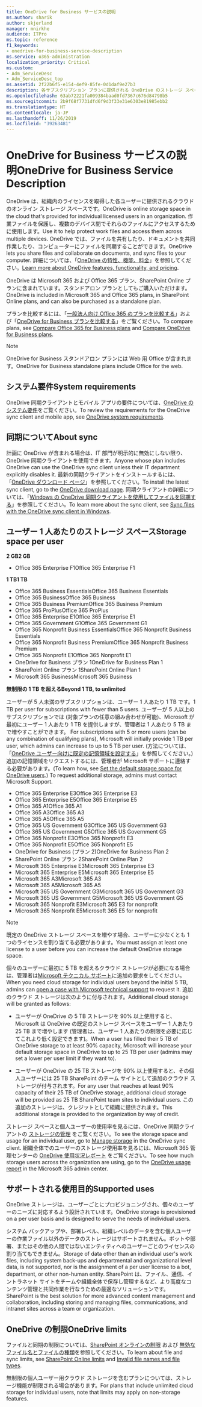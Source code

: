 ```yaml
---
title: OneDrive for Business サービスの説明
ms.author: sharik
author: skjerland
manager: mnirkhe
audience: ITPro
ms.topic: reference
f1_keywords:
- onedrive-for-business-service-description
ms.service: o365-administration
localization_priority: Critical
ms.custom:
- Adm_ServiceDesc
- Adm_ServiceDesc_top
ms.assetid: 2f22b6f5-e154-4ef9-85fe-0d1daf9e27b3
description: 各サブスクリプション プランに提供される OneDrive のストレージ スペースについて詳しく知る。
ms.openlocfilehash: 63ab72221fa009384baad0fd7367c676d84798b5
ms.sourcegitcommit: 2b9f68f7731dfd6f9d3f33e31e6303e81985ebb2
ms.translationtype: HT
ms.contentlocale: ja-JP
ms.lasthandoff: 11/26/2019
ms.locfileid: "39263481"
---
```

# <a name="onedrive-for-business-service-description"></a><span data-ttu-id="20fe6-103">OneDrive for Business サービスの説明</span><span class="sxs-lookup"><span data-stu-id="20fe6-103">OneDrive for Business Service Description</span></span>

<span data-ttu-id="20fe6-104">OneDrive は、組織内のライセンスを取得した各ユーザーに提供されるクラウドのオンライン ストレージ スペースです。</span><span class="sxs-lookup"><span data-stu-id="20fe6-104">OneDrive is online storage space in the cloud that's provided for individual licensed users in an organization.</span></span> <span data-ttu-id="20fe6-105">作業ファイルを保護し、複数のデバイス間でそれらのファイルにアクセスするために使用します。</span><span class="sxs-lookup"><span data-stu-id="20fe6-105">Use it to help protect work files and access them across multiple devices.</span></span> <span data-ttu-id="20fe6-106">OneDrive では、ファイルを共有したり、ドキュメントを共同作業したり、コンピューターにファイルを同期することができます。</span><span class="sxs-lookup"><span data-stu-id="20fe6-106">OneDrive lets you share files and collaborate on documents, and sync files to your computer.</span></span> <span data-ttu-id="20fe6-107">詳細については、「[OneDrive の特性、機能、料金](https://go.microsoft.com/fwlink/?linkid=850345)」を参照してください。</span><span class="sxs-lookup"><span data-stu-id="20fe6-107">[Learn more about OneDrive features, functionality, and pricing](https://go.microsoft.com/fwlink/?linkid=850345).</span></span>
  
<span data-ttu-id="20fe6-108">OneDrive は Microsoft 365 および Office 365 プラン、SharePoint Online プランに含まれています。スタンドアロン プランとしてもご購入いただけます。</span><span class="sxs-lookup"><span data-stu-id="20fe6-108">OneDrive is included in Microsoft 365 and Office 365 plans, in SharePoint Online plans, and can also be purchased as a standalone plan.</span></span> 
    
<span data-ttu-id="20fe6-109">プランを比較するには、「[一般法人向け Office 365 のプランを比較する](https://go.microsoft.com/fwlink/?linkid=799177)」および「[OneDrive for Business プランを比較する](https://products.office.com/onedrive-for-business/compare-onedrive-for-business-plans)」をご覧ください。</span><span class="sxs-lookup"><span data-stu-id="20fe6-109">To compare plans, see [Compare Office 365 for Business plans](https://go.microsoft.com/fwlink/?linkid=799177) and [Compare OneDrive for Business plans](https://products.office.com/onedrive-for-business/compare-onedrive-for-business-plans).</span></span> 
  
> [!NOTE]
> <span data-ttu-id="20fe6-110">OneDrive for Business スタンドアロン プランには Web 用 Office が含まれます。</span><span class="sxs-lookup"><span data-stu-id="20fe6-110">OneDrive for Business standalone plans include Office for the web.</span></span> 
  
## <a name="system-requirements"></a><span data-ttu-id="20fe6-111">システム要件</span><span class="sxs-lookup"><span data-stu-id="20fe6-111">System requirements</span></span>

<span data-ttu-id="20fe6-112">OneDrive 同期クライアントとモバイル アプリの要件については、[OneDrive のシステム要件](https://go.microsoft.com/fwlink/?linkid=837584)をご覧ください。</span><span class="sxs-lookup"><span data-stu-id="20fe6-112">To review the requirements for the OneDrive sync client and mobile app, see [OneDrive system requirements](https://go.microsoft.com/fwlink/?linkid=837584).</span></span>
  
## <a name="about-sync"></a><span data-ttu-id="20fe6-113">同期について</span><span class="sxs-lookup"><span data-stu-id="20fe6-113">About sync</span></span>

<span data-ttu-id="20fe6-114">計画に OneDrive が含まれる場合は、IT 部門が明示的に無効にしない限り、OneDrive 同期クライアントを使用できます。</span><span class="sxs-lookup"><span data-stu-id="20fe6-114">Anyone whose plan includes OneDrive can use the OneDrive sync client unless their IT department explicitly disables it.</span></span> <span data-ttu-id="20fe6-115">最新の同期クライアントをインストールするには、「[OneDrive ダウンロード ページ](https://onedrive.live.com/about/download/)」を参照してください。</span><span class="sxs-lookup"><span data-stu-id="20fe6-115">To install the latest sync client, go to the [OneDrive download page](https://onedrive.live.com/about/download/).</span></span> <span data-ttu-id="20fe6-116">同期クライアントの詳細については、「[Windows の OneDrive 同期クライアントを使用してファイルを同期する](https://support.office.com/article/615391c4-2bd3-4aae-a42a-858262e42a49)」を参照してください。</span><span class="sxs-lookup"><span data-stu-id="20fe6-116">To learn more about the sync client, see [Sync files with the OneDrive sync client in Windows](https://support.office.com/article/615391c4-2bd3-4aae-a42a-858262e42a49).</span></span>
  
## <a name="storage-space-per-user"></a><span data-ttu-id="20fe6-117">ユーザー 1 人あたりのストレージ スペース</span><span class="sxs-lookup"><span data-stu-id="20fe6-117">Storage space per user</span></span>

<span data-ttu-id="20fe6-118">**2 GB**</span><span class="sxs-lookup"><span data-stu-id="20fe6-118">**2 GB**</span></span>

- <span data-ttu-id="20fe6-119">Office 365 Enterprise F1</span><span class="sxs-lookup"><span data-stu-id="20fe6-119">Office 365 Enterprise F1</span></span>

<span data-ttu-id="20fe6-120">**1 TB**</span><span class="sxs-lookup"><span data-stu-id="20fe6-120">**1 TB**</span></span>

- <span data-ttu-id="20fe6-121">Office 365 Business Essentials</span><span class="sxs-lookup"><span data-stu-id="20fe6-121">Office 365 Business Essentials</span></span>
- <span data-ttu-id="20fe6-122">Office 365 Business</span><span class="sxs-lookup"><span data-stu-id="20fe6-122">Office 365 Business</span></span>
- <span data-ttu-id="20fe6-123">Office 365 Business Premium</span><span class="sxs-lookup"><span data-stu-id="20fe6-123">Office 365 Business Premium</span></span>
- <span data-ttu-id="20fe6-124">Office 365 ProPlus</span><span class="sxs-lookup"><span data-stu-id="20fe6-124">Office 365 ProPlus</span></span>
- <span data-ttu-id="20fe6-125">Office 365 Enterprise E1</span><span class="sxs-lookup"><span data-stu-id="20fe6-125">Office 365 Enterprise E1</span></span>
- <span data-ttu-id="20fe6-126">Office 365 Government G1</span><span class="sxs-lookup"><span data-stu-id="20fe6-126">Office 365 Government G1</span></span>
- <span data-ttu-id="20fe6-127">Office 365 Nonprofit Business Essentials</span><span class="sxs-lookup"><span data-stu-id="20fe6-127">Office 365 Nonprofit Business Essentials</span></span>
- <span data-ttu-id="20fe6-128">Office 365 Nonprofit Business Premium</span><span class="sxs-lookup"><span data-stu-id="20fe6-128">Office 365 Nonprofit Business Premium</span></span>
- <span data-ttu-id="20fe6-129">Office 365 Nonprofit E1</span><span class="sxs-lookup"><span data-stu-id="20fe6-129">Office 365 Nonprofit E1</span></span>
- <span data-ttu-id="20fe6-130">OneDrive for Business プラン 1</span><span class="sxs-lookup"><span data-stu-id="20fe6-130">OneDrive for Business Plan 1</span></span>
- <span data-ttu-id="20fe6-131">SharePoint Online プラン 1</span><span class="sxs-lookup"><span data-stu-id="20fe6-131">SharePoint Online Plan 1</span></span>
- <span data-ttu-id="20fe6-132">Microsoft 365 Business</span><span class="sxs-lookup"><span data-stu-id="20fe6-132">Microsoft 365 Business</span></span>

<span data-ttu-id="20fe6-133">**無制限の 1 TB を超える**</span><span class="sxs-lookup"><span data-stu-id="20fe6-133">**Beyond 1 TB, to unlimited**</span></span>
 
<span data-ttu-id="20fe6-134">ユーザーが 5 人未満のサブスクリプションは、ユーザー 1 人あたり 1 TB です。</span><span class="sxs-lookup"><span data-stu-id="20fe6-134">1 TB per user for subscriptions with fewer than 5 users.</span></span> <span data-ttu-id="20fe6-135">ユーザーが 5 人以上のサブスクリプションでは (対象プランの任意の組み合わせが可能)、Microsoft が最初にユーザー 1 人あたり 1 TB を提供しますが、管理者は 1 人あたり 5 TB まで増やすことができます。 </span><span class="sxs-lookup"><span data-stu-id="20fe6-135">For subscriptions with 5 or more users (can be any combination of qualifying plans), Microsoft will initially provide 1 TB per user, which admins can increase to up to 5 TB per user.</span></span> <span data-ttu-id="20fe6-136">(方法については、「[OneDrive ユーザー向けに既定の記憶領域を設定する](/onedrive/set-default-storage-space)」を参照してください。) 追加の記憶領域をリクエストするには、管理者が Microsoft サポートに連絡する必要があります。</span><span class="sxs-lookup"><span data-stu-id="20fe6-136">(To learn how, see [Set the default storage space for OneDrive users](/onedrive/set-default-storage-space).) To request additional storage, admins must contact Microsoft Support.</span></span>

- <span data-ttu-id="20fe6-137">Office 365 Enterprise E3</span><span class="sxs-lookup"><span data-stu-id="20fe6-137">Office 365 Enterprise E3</span></span>
- <span data-ttu-id="20fe6-138">Office 365 Enterprise E5</span><span class="sxs-lookup"><span data-stu-id="20fe6-138">Office 365 Enterprise E5</span></span>
- <span data-ttu-id="20fe6-139">Office 365 A1</span><span class="sxs-lookup"><span data-stu-id="20fe6-139">Office 365 A1</span></span>
- <span data-ttu-id="20fe6-140">Office 365 A3</span><span class="sxs-lookup"><span data-stu-id="20fe6-140">Office 365 A3</span></span>
- <span data-ttu-id="20fe6-141">Office 365 A5</span><span class="sxs-lookup"><span data-stu-id="20fe6-141">Office 365 A5</span></span>
- <span data-ttu-id="20fe6-142">Office 365 US Government G3</span><span class="sxs-lookup"><span data-stu-id="20fe6-142">Office 365 US Government G3</span></span>
- <span data-ttu-id="20fe6-143">Office 365 US Government G5</span><span class="sxs-lookup"><span data-stu-id="20fe6-143">Office 365 US Government G5</span></span>
- <span data-ttu-id="20fe6-144">Office 365 Nonprofit E3</span><span class="sxs-lookup"><span data-stu-id="20fe6-144">Office 365 Nonprofit E3</span></span>
- <span data-ttu-id="20fe6-145">Office 365 Nonprofit E5</span><span class="sxs-lookup"><span data-stu-id="20fe6-145">Office 365 Nonprofit E5</span></span>
- <span data-ttu-id="20fe6-146">OneDrive for Business (プラン 2)</span><span class="sxs-lookup"><span data-stu-id="20fe6-146">OneDrive for Business Plan 2</span></span>
- <span data-ttu-id="20fe6-147">SharePoint Online プラン 2</span><span class="sxs-lookup"><span data-stu-id="20fe6-147">SharePoint Online Plan 2</span></span>
- <span data-ttu-id="20fe6-148">Microsoft 365 Enterprise E3</span><span class="sxs-lookup"><span data-stu-id="20fe6-148">Microsoft 365 Enterprise E3</span></span>
- <span data-ttu-id="20fe6-149">Microsoft 365 Enterprise E5</span><span class="sxs-lookup"><span data-stu-id="20fe6-149">Microsoft 365 Enterprise E5</span></span>
- <span data-ttu-id="20fe6-150">Microsoft 365 A3</span><span class="sxs-lookup"><span data-stu-id="20fe6-150">Microsoft 365 A3</span></span>
- <span data-ttu-id="20fe6-151">Microsoft 365 A5</span><span class="sxs-lookup"><span data-stu-id="20fe6-151">Microsoft 365 A5</span></span>
- <span data-ttu-id="20fe6-152">Microsoft 365 US Government G3</span><span class="sxs-lookup"><span data-stu-id="20fe6-152">Microsoft 365 US Government G3</span></span>
- <span data-ttu-id="20fe6-153">Microsoft 365 US Government G5</span><span class="sxs-lookup"><span data-stu-id="20fe6-153">Microsoft 365 US Government G5</span></span>
- <span data-ttu-id="20fe6-154">Microsoft 365 Nonprofit E3</span><span class="sxs-lookup"><span data-stu-id="20fe6-154">Microsoft 365 E3 for nonprofit</span></span>
- <span data-ttu-id="20fe6-155">Microsoft 365 Nonprofit E5</span><span class="sxs-lookup"><span data-stu-id="20fe6-155">Microsoft 365 E5 for nonprofit</span></span>

> [!NOTE]
> <span data-ttu-id="20fe6-156">既定の OneDrive ストレージ スペースを増やす場合、ユーザーに少なくとも 1 つのライセンスを割り当てる必要があります。</span><span class="sxs-lookup"><span data-stu-id="20fe6-156">You must assign at least one license to a user before you can increase the default OneDrive storage space.</span></span> 
  
<span data-ttu-id="20fe6-157">個々のユーザーに最初に 5 TB を超えるクラウド ストレージが必要になる場合は、管理者は[Microsoft テクニカル サポート](https://go.microsoft.com/fwlink/?linkid=869559)に追加の要求をしてください。</span><span class="sxs-lookup"><span data-stu-id="20fe6-157">When you need cloud storage for individual users beyond the initial 5 TB, admins can [open a case with Microsoft technical support](https://go.microsoft.com/fwlink/?linkid=869559) to request it.</span></span> <span data-ttu-id="20fe6-158">追加のクラウド ストレージは次のように付与されます。</span><span class="sxs-lookup"><span data-stu-id="20fe6-158">Additional cloud storage will be granted as follows:</span></span> 
  
- <span data-ttu-id="20fe6-159">ユーザーが OneDrive の 5 TB ストレージを 90% 以上使用すると、Microsoft は OneDrive の既定のストレージ スペースをユーザー 1 人あたり 25 TB まで増やします (管理者は、ユーザー 1 人あたりの制限を必要に応じてこれより低く設定できます)。</span><span class="sxs-lookup"><span data-stu-id="20fe6-159">When a user has filled their 5 TB of OneDrive storage to at least 90% capacity, Microsoft will increase your default storage space in OneDrive to up to 25 TB per user (admins may set a lower per user limit if they want to).</span></span> 
    
- <span data-ttu-id="20fe6-160">ユーザーが OneDrive の 25 TB ストレージを 90% 以上使用すると、その個人ユーザーには 25 TB SharePoint のチーム サイトとして追加のクラウド ストレージが付与されます。</span><span class="sxs-lookup"><span data-stu-id="20fe6-160">For any user that reaches at least 90% capacity of their 25 TB of OneDrive storage, additional cloud storage will be provided as 25 TB SharePoint team sites to individual users.</span></span> <span data-ttu-id="20fe6-161">この追加のストレージは、クレジットとして組織に提供されます。</span><span class="sxs-lookup"><span data-stu-id="20fe6-161">This additional storage is provided to the organization by way of credit.</span></span>
    
<span data-ttu-id="20fe6-162">ストレージ スペースと個人ユーザーの使用率を見るには、OneDrive 同期クライアントの [ストレージの管理](https://support.office.com/article/31519161-059C-4764-B6F8-F5CD29F7FE68) をご覧ください。</span><span class="sxs-lookup"><span data-stu-id="20fe6-162">To see the storage space and usage for an individual user, go to [Manage storage](https://support.office.com/article/31519161-059C-4764-B6F8-F5CD29F7FE68) in the OneDrive sync client.</span></span> <span data-ttu-id="20fe6-163">組織全体でのユーザーのストレージ使用率を見るには、Microsoft 365 管理センターの [OneDrive 使用状況レポート](/office365/admin/activity-reports/onedrive-for-business-usage) をご覧ください。</span><span class="sxs-lookup"><span data-stu-id="20fe6-163">To see how much storage users across the organization are using, go to the [OneDrive usage report](/office365/admin/activity-reports/onedrive-for-business-usage) in the Microsoft 365 admin center.</span></span> 
   
## <a name="supported-uses"></a><span data-ttu-id="20fe6-164">サポートされる使用目的</span><span class="sxs-lookup"><span data-stu-id="20fe6-164">Supported uses</span></span>

<span data-ttu-id="20fe6-165">OneDrive ストレージは、ユーザーごとにプロビジョニングされ、個々のユーザーのニーズに対応するよう設計されています。</span><span class="sxs-lookup"><span data-stu-id="20fe6-165">OneDrive storage is provisioned on a per user basis and is designed to serve the needs of individual users.</span></span>
  
<span data-ttu-id="20fe6-166">システム バックアップや、部署レベル、組織レベルのデータを含む個人ユーザーの作業ファイル以外のデータのストレージはサポートされません。ボットや部署、またはその他の人間ではないエンティティへのユーザーごとのライセンスの割り当てもできません。</span><span class="sxs-lookup"><span data-stu-id="20fe6-166">Storage of data other than an individual user's work files, including system back-ups and departmental and organizational level data, is not supported, nor is the assignment of a per user license to a bot, department, or other non-human entity.</span></span> <span data-ttu-id="20fe6-167">SharePoint は、ファイル、通信、イントラネット サイトをチームや組織全体で保存し管理するなど、より高度なコンテンツ管理と共同作業を行なうための最適なソリューションです。</span><span class="sxs-lookup"><span data-stu-id="20fe6-167">SharePoint is the best solution for more advanced content management and collaboration, including storing and managing files, communications, and intranet sites across a team or organization.</span></span>
  
## <a name="onedrive-limits"></a><span data-ttu-id="20fe6-168">OneDrive の制限</span><span class="sxs-lookup"><span data-stu-id="20fe6-168">OneDrive limits</span></span>

<span data-ttu-id="20fe6-169">ファイルと同期の制限については、[SharePoint オンラインの制限](/office365/servicedescriptions/sharepoint-online-service-description/sharepoint-online-limits) および [無効なファイル名とファイルの種類](https://support.office.com/article/64883a5d-228e-48f5-b3d2-eb39e07630fa)を参照してください。</span><span class="sxs-lookup"><span data-stu-id="20fe6-169">To learn about file and sync limits, see [SharePoint Online limits](/office365/servicedescriptions/sharepoint-online-service-description/sharepoint-online-limits) and [Invalid file names and file types](https://support.office.com/article/64883a5d-228e-48f5-b3d2-eb39e07630fa).</span></span>
  
<span data-ttu-id="20fe6-170">無制限の個人ユーザー用クラウド ストレージを含むプランについては、ストレージ機能が制限される場合があります。</span><span class="sxs-lookup"><span data-stu-id="20fe6-170">For plans that include unlimited cloud storage for individual users, note that limits may apply on non-storage features.</span></span> 
  